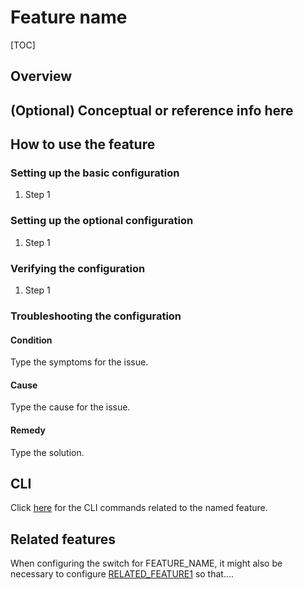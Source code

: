 <!--

The following are guidelines for writing OPS documentation

See the https://github.com/adam-p/markdown-here/wiki/Markdown-Cheatsheet for additional information about markdown text.
Here are a few suggestions in regards to style and grammar:
* Use active voice. With active voice, the subject is the doer of the action. Tell the reader what
to do by using the imperative mood, for example, Press Enter to view the next screen. See https://en.wikipedia.org/wiki/Active_voice for more information about the active voice.
* Use present tense. See https://en.wikipedia.org/wiki/Present_tense for more information about using the present tense.
* See https://en.wikipedia.org/wiki/Wikipedia%3aManual_of_Style for an online style guide.
* Remember to use articles (a, an, and the), see https://owl.english.purdue.edu/owl/resource/540/01/ for more information on when and how to use them.

* The subject is the test case. Explain the actions as if the "test case" is doing them. For example, "Test case configures the IPv4 address on one of the switch interfaces". Avoid the use of first (I) or second person. Explain the instructions in context of the test case doing them.

Formatting guidelines

Diagrams:
When adding a diagram, make sure that ```ditaa is before the diagram and ``` is after the diagram, as shown in the following graphic.

```ditaa
+----+   +----+
|    +---+    |
+----+   +----+
```

Adding example commands:
When you add an example within a step, it must be indented and proceeded by only one empty line and followed by only one empty line; otherwise the numbering in the procedure will be disrupted. A correct example is shown in the following example:

1. Step 1 Description

 ```
 example here
 ```

2. Step 2 Description

Spacing:
A space must be proceeded after:
- A hash tag in the heading, as in ## My heading
- A bullet, as in – first bullet
- A number, as in 1. First step

-->

# Feature name #
<!--Provide the title of the feature-->

[TOC]
<!-- Remove the TOC tag and replace with an actual table of contents -->

## Overview ##
 <!--Provide an overview here. This overview should give the reader an introduction of when, where and why they would use the feature. -->

## (Optional) Conceptual or reference info here ##
<!--Change heading for conceptual or reference info, such as Prerequisites. -->

## How to use the feature ##

### Setting up the basic configuration

 1. Step 1

### Setting up the optional configuration

 1. Step 1

### Verifying the configuration

 1. Step 1

### Troubleshooting the configuration

#### Condition
Type the symptoms for the issue.

#### Cause
Type the cause for the issue.

#### Remedy
Type the solution.

## CLI ##
<!--Provide a link to the CLI command related to the feature. The CLI files will be generated to a CLI directory.  -->
Click [here](https://openswitch.net/cli_feature_name.html#cli_command_anchor) for the CLI commands related to the named feature.

## Related features ##
<!-- Enter content into this section to describe features that may need to be considered in relation to this particular feature, under what conditions and why.  Provide a hyperlink to each related feature.  Sample text is included below as a potential example or starting point.  -->
When configuring the switch for FEATURE_NAME, it might also be necessary to configure [RELATED_FEATURE1](https://openswitch.net./tbd/other_filefeatures/related_feature1.html#first_anchor) so that....

